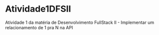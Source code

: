 # Atividade1DFSII
Atividade 1 da matéria de Desenvolvimento FullStack II - Implementar um relacionamento de 1 pra N na API
